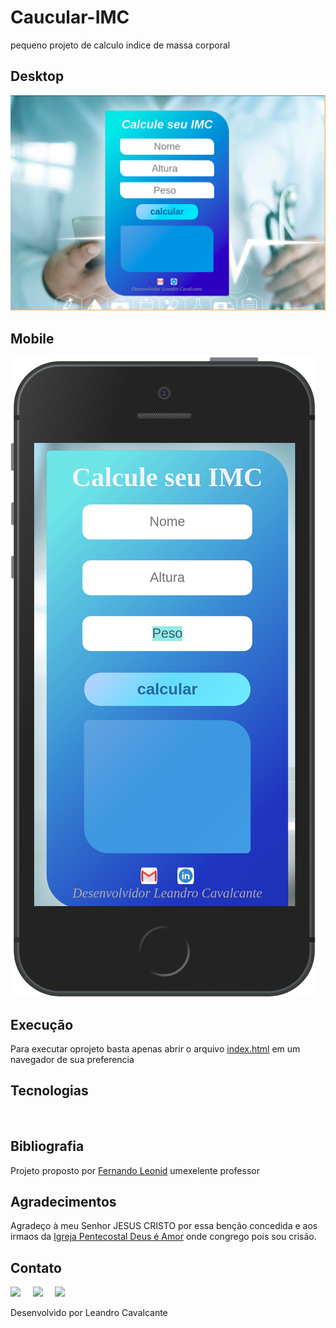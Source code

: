 # Caucular-IMC
pequeno projeto de calculo indice de massa corporal

<h2>Desktop</h2>
<p> <img width="600" src="https://github.com/LeoScripts/caucular-IMC/blob/main/img/desktop.png"></p>

<h2>Mobile</h2>
<p><img src="https://github.com/LeoScripts/caucular-IMC/blob/main/img/mobile.png"> </p>

<h2>Execução</h2>
<p>Para executar oprojeto basta apenas abrir o arquivo <a href=""> index.html</a> em um navegador de sua preferencia</p>

<h2>Tecnologias</h2>
<p><img width="50" src="https://github.com/LeoScripts/logos-imagens/blob/main/logo/html.png" alt="">&nbsp; &nbsp; &nbsp; &nbsp;&nbsp; <img width="50" src="https://github.com/LeoScripts/logos-imagens/blob/main/logo/css.png" alt="">&nbsp; &nbsp; &nbsp; &nbsp;&nbsp;  <img width="50" src="https://github.com/LeoScripts/logos-imagens/blob/main/logo/js.png" alt="">&nbsp; &nbsp; &nbsp; &nbsp;&nbsp; <img width="50" src="https://github.com/LeoScripts/logos-imagens/blob/main/logo/git.png" alt="">&nbsp; &nbsp; &nbsp; &nbsp;&nbsp;  <img width="50" src="https://github.com/LeoScripts/logos-imagens/blob/main/logo/github1.png" alt=""></p>

<h2>Bibliografia</h2>
<p> Projeto proposto por <a href="https://www.linkedin.com/in/fernandoleonid/">Fernando Leonid</a> umexelente professor</p>
<h2>Agradecimentos</h2>
<p> Agradeço à meu Senhor JESUS CRISTO por essa benção concedida e aos irmaos da <a href="https://www.ipda.com.br/">Igreja Pentecostal Deus é Amor</a> onde congrego pois sou crisão.</p>

<h2>Contato</h2>
<p> <a href="https://www.linkedin.com/in/leoscripts/" alt="" target="blank"><img src="https://github.com/LeoScripts/logos-imagens/blob/main/logo/Favorites/icons8-linkedin-circundado-50.png"/></a> &nbsp;&nbsp;&nbsp; <a href="mailto:leandroguitarjesus89@gmail.com" alt=""target="blank"><img src="https://github.com/LeoScripts/logos-imagens/blob/main/logo/Favorites/icons8-google-plus-50.png"/></a> &nbsp;&nbsp;&nbsp; <a href="https://github.com/LeoScripts" target="_blanck"><img src="https://github.com/LeoScripts/logos-imagens/blob/main/logo/Favorites/icons8-github-50-2.png"></a></p>
<p>Desenvolvido por Leandro Cavalcante</p>
